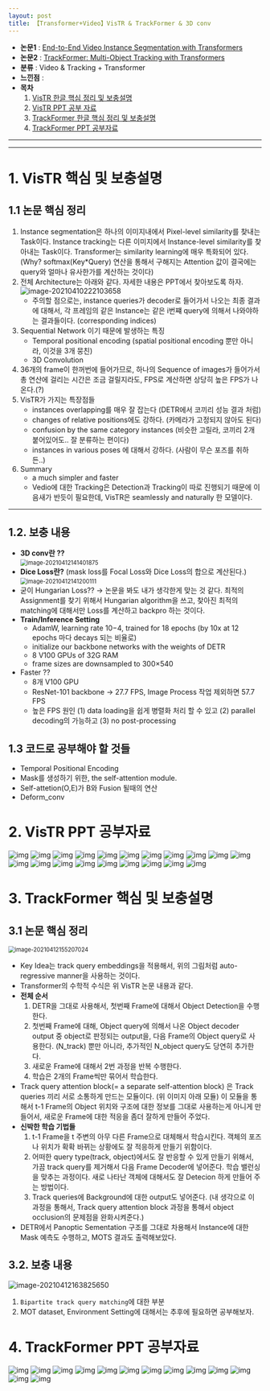```yaml
---
layout: post
title: 【Transformer+Video】VisTR & TrackFormer & 3D conv  
---
```


- **논문1** : [End-to-End Video Instance Segmentation with Transformers](https://arxiv.org/abs/2011.14503)
- **논문2** : [TrackFormer: Multi-Object Tracking with Transformers](https://arxiv.org/abs/2101.02702)
- **분류** : Video & Tracking + Transformer
- **느낀점** : 
- **목차**
  1. [VisTR 한글 핵심 정리 및 보충설명](https://junha1125.github.io/blog/artificial-intelligence/2021-04-10-VideoTransformer/#1-vistr-%ED%95%B5%EC%8B%AC-%EB%B0%8F-%EB%B3%B4%EC%B6%A9%EC%84%A4%EB%AA%85)
  2. [VisTR PPT 공부 자료](https://junha1125.github.io/blog/artificial-intelligence/2021-04-10-VideoTransformer/#2-vistr-ppt-%EA%B3%B5%EB%B6%80%EC%9E%90%EB%A3%8C)
  3. [TrackFormer 한글 핵심 정리 및 보충설명](https://junha1125.github.io/blog/artificial-intelligence/2021-04-10-VideoTransformer/#3-trackformer-%ED%95%B5%EC%8B%AC-%EB%B0%8F-%EB%B3%B4%EC%B6%A9%EC%84%A4%EB%AA%85)
  4. [TrackFormer PPT 공부자료](https://junha1125.github.io/blog/artificial-intelligence/2021-04-10-VideoTransformer/#4-trackformer-ppt-%EA%B3%B5%EB%B6%80%EC%9E%90%EB%A3%8C)



---

---

# 1. VisTR 핵심 및 보충설명

## 1.1 논문 핵심 정리

1. Instance segmentation은 하나의 이미지내에서 Pixel-level similarity를 찾내는 Task이다. Instance tracking는 다른 이미지에서 Instance-level similarity를 찾아내는 Task이다. Transformer는 similarity learning에 매우 특화되어 있다. (Why? softmax(Key*Query) 연산을 통해서 구해지는 Attention 값이 결국에는 query와 얼마나 유사한가를 계산하는 것이다)
2. 전체 Architecture는 아래와 같다. 자세한 내용은 PPT에서 찾아보도록 하자.    
   ![image-20210410222103658](https://user-images.githubusercontent.com/46951365/114312299-3500a380-9b2d-11eb-8d0d-6feaf332f56f.png?raw=tru)
   - 주의할 점으로는, instance queries가 decoder로 들어가서 나오는 최종 결과에 대해서, 각 프레임의 같은 Instance는 같은 i번쨰 query에 의해서 나와야하는 결과들이다. (corresponding indices)
3. Sequential Network 이기 때문에 발생하는 특징
   - Temporal positional encoding (spatial positional encoding 뿐만 아니라, 이것을 3개 뭉친)
   - 3D Convolution
4. 36개의 frame이 한꺼번에 들어가므로, 하나의 Sequence of images가 들어가서 총 연산에 걸리는 시간은 조금 걸릴지라도, FPS로 계산하면 상당히 높은 FPS가 나온다.(?)
5. VisTR가 가지는 특장점들
   - instances overlapping를 매우 잘 잡는다 (DETR에서 코끼리 성능 결과 처럼)
   - changes of relative positions에도 강하다. (카메라가 고정되지 않아도 된다)
   - confusion by the same category instances (비슷한 고릴라, 코끼리 2개 붙어있어도.. 잘 분류하는 편이다)
   - instances in various poses 에 대해서 강하다. (사람이 무슨 포즈를 취하든..)
6. Summary
   - a much simpler and faster
   - Vedio에 대한 Tracking은 Detection과 Tracking이 따로 진행되기 때문에 이음새가 반듯이 필요한데, VisTR은 seamlessly and naturally 한 모델이다. 



---

## 1.2. 보충 내용

- **3D conv란 ??**     
  <img src="https://github.com/junha1125/Imgaes_For_GitBlog/blob/master/Typora-rcv/image-20210412141401875.png?raw=tru" alt="image-20210412141401875" style="zoom:80%;" />
- **Dice Loss란?** (mask loss를 Focal Loss와 Dice Loss의 합으로 계산된다.)     
  <img src="https://github.com/junha1125/Imgaes_For_GitBlog/blob/master/Typora-rcv/image-20210412141200111.png?raw=tru" alt="image-20210412141200111" style="zoom:80%;" />
- 굳이 Hungarian Loss?? -> 논문을 봐도 내가 생각한게 맞는 것 같다. 최적의 Assignment를 찾기 위해서 Hungarian algorithm을 쓰고, 찾아진 최적의 matching에 대해서만 Loss를 계산하고 backpro 하는 것이다.
- **Train/Inference Setting**
  - AdamW, learning rate 10−4, trained for 18 epochs (by 10x at 12 epochs 마다 decays 되는 비율로)
  - initialize our backbone networks with the weights of DETR
  -  8 V100 GPUs of 32G RAM
  -  frame sizes are downsampled to 300×540
- Faster ??
  - 8개 V100 GPU 
  - ResNet-101 backbone -> 27.7 FPS, Image Process 작업 제외하면 57.7 FPS
  - 높은 FPS 원인 (1) data loading을 쉽게 병렬화 처리 할 수 있고 (2) parallel decoding의 가능하고 (3) no post-processing



## 1.3 코드로 공부해야 할 것들

- Temporal Positional Encoding
- Mask를 생성하기 위한, the self-attention module.
- Self-attetion(O,E)가 B와 Fusion 될때의 연산
- Deform_conv



# 2. VisTR PPT 공부자료
![img](https://github.com/junha1125/Imgaes_For_GitBlog/blob/master/2021-4/VisTR/transformervideo%20(1)-01.png?raw=true)
![img](https://github.com/junha1125/Imgaes_For_GitBlog/blob/master/2021-4/VisTR/transformervideo%20(1)-02.png?raw=true)
![img](https://github.com/junha1125/Imgaes_For_GitBlog/blob/master/2021-4/VisTR/transformervideo%20(1)-03.png?raw=true)
![img](https://github.com/junha1125/Imgaes_For_GitBlog/blob/master/2021-4/VisTR/transformervideo%20(1)-04.png?raw=true)
![img](https://github.com/junha1125/Imgaes_For_GitBlog/blob/master/2021-4/VisTR/transformervideo%20(1)-05.png?raw=true)
![img](https://github.com/junha1125/Imgaes_For_GitBlog/blob/master/2021-4/VisTR/transformervideo%20(1)-06.png?raw=true)
![img](https://github.com/junha1125/Imgaes_For_GitBlog/blob/master/2021-4/VisTR/transformervideo%20(1)-07.png?raw=true)
![img](https://github.com/junha1125/Imgaes_For_GitBlog/blob/master/2021-4/VisTR/transformervideo%20(1)-08.png?raw=true)
![img](https://github.com/junha1125/Imgaes_For_GitBlog/blob/master/2021-4/VisTR/transformervideo%20(1)-09.png?raw=true)
![img](https://github.com/junha1125/Imgaes_For_GitBlog/blob/master/2021-4/VisTR/transformervideo%20(1)-10.png?raw=true)
![img](https://github.com/junha1125/Imgaes_For_GitBlog/blob/master/2021-4/VisTR/transformervideo%20(1)-11.png?raw=true)
![img](https://github.com/junha1125/Imgaes_For_GitBlog/blob/master/2021-4/VisTR/transformervideo%20(1)-12.png?raw=true)
![img](https://github.com/junha1125/Imgaes_For_GitBlog/blob/master/2021-4/VisTR/transformervideo%20(1)-13.png?raw=true)
![img](https://github.com/junha1125/Imgaes_For_GitBlog/blob/master/2021-4/VisTR/transformervideo%20(1)-14.png?raw=true)
![img](https://github.com/junha1125/Imgaes_For_GitBlog/blob/master/2021-4/VisTR/transformervideo%20(1)-15.png?raw=true)
![img](https://github.com/junha1125/Imgaes_For_GitBlog/blob/master/2021-4/VisTR/transformervideo%20(1)-16.png?raw=true)
![img](https://github.com/junha1125/Imgaes_For_GitBlog/blob/master/2021-4/VisTR/transformervideo%20(1)-17.png?raw=true)
![img](https://github.com/junha1125/Imgaes_For_GitBlog/blob/master/2021-4/VisTR/transformervideo%20(1)-18.png?raw=true)
![img](https://github.com/junha1125/Imgaes_For_GitBlog/blob/master/2021-4/VisTR/transformervideo%20(1)-19.png?raw=true)
![img](https://github.com/junha1125/Imgaes_For_GitBlog/blob/master/2021-4/VisTR/transformervideo%20(1)-10.png?raw=true)


# 3. TrackFormer 핵심 및 보충설명

## 3.1 논문 핵심 정리

<img src="https://github.com/junha1125/Imgaes_For_GitBlog/blob/master/Typora-rcv/image-20210412155207024.png?raw=tru" alt="image-20210412155207024" style="zoom:80%;" />

- Key Idea는 track query embeddings을 적용해서, 위의 그림처럼 auto-regressive manner을 사용하는 것이다. 
- Transformer의 수학적 수식은 위 VisTR 논문 내용과 같다.
- **전체 순서**
  1. DETR을 그대로 사용해서, 첫번째 Frame에 대해서 Object Detection을 수행한다.
  2. 첫번째 Frame에 대해, Object query에 의해서 나온 Object decoder output 중 object로 판정되는 output을, 다음 Frame의 Object query로 사용한다. (N_track) 뿐만 아니라, 추가적인 N_object query도 당연히 추가한다. 
  3. 새로운 Frame에 대해서 2번 과정을 반복 수행한다. 
  4. 학습은 2개의 Frame씩만 묶어서 학습한다.
- Track query attention block(= a separate self-attention block) 은 Track queries 끼리 서로 소통하게 만드는 모듈이다. (위 이미지 아래 모듈) 이 모듈을 통해서 t-1 Frame의 Object 위치와 구조에 대한 정보를 그대로 사용하는게 아니게 만들어서, 새로운 Frame에 대한 적응을 좀더 잘하게 만들어 주었다.
- **신박한 학습 기법들** 
  1. t-1 Frame을 t 주변의 아무 다른 Frame으로 대체해서 학습시킨다. 객체의 포즈나 위치가 확확 바뀌는 상황에도 잘 적응하게 만들기 위함이다.
  2. 어떠한 query type(track, object)에서도 잘 반응할 수 있게 만들기 위해서, 가끔 track query를 제거해서 다음 Frame Decoder에 넣어준다. 학습 밸런싱을 맞추는 과정이다. 새로 나타난 객체에 대해서도 잘 Detecion 하게 만들어 주는 방법이다.
  3. Track queries에 Background에 대한 output도 넣어준다. (내 생각으로 이 과정을 통해서, Track query attention block 과정을 통해서 object occlusion의 문제점을 완화시켜준다.) 
- DETR에서 Panoptic Sementation 구조를 그대로 차용해서 Instance에 대한 Mask 예측도 수행하고, MOTS 결과도 출력해보았다.



## 3.2. 보충 내용

![image-20210412163825650](https://github.com/junha1125/Imgaes_For_GitBlog/blob/master/Typora-rcv/image-20210412163825650.png?raw=tru)

1. `Bipartite track query matching`에 대한 부분
2. MOT dataset, Environment Setting에 대해서는 추후에 필요하면 공부해보자.



# 4. TrackFormer PPT 공부자료 
![img](https://github.com/junha1125/Imgaes_For_GitBlog/blob/master/2021-4/Trackformer/transformervideo-01.png?raw=true)
![img](https://github.com/junha1125/Imgaes_For_GitBlog/blob/master/2021-4/Trackformer/transformervideo-02.png?raw=true)
![img](https://github.com/junha1125/Imgaes_For_GitBlog/blob/master/2021-4/Trackformer/transformervideo-03.png?raw=true)
![img](https://github.com/junha1125/Imgaes_For_GitBlog/blob/master/2021-4/Trackformer/transformervideo-04.png?raw=true)
![img](https://github.com/junha1125/Imgaes_For_GitBlog/blob/master/2021-4/Trackformer/transformervideo-05.png?raw=true)
![img](https://github.com/junha1125/Imgaes_For_GitBlog/blob/master/2021-4/Trackformer/transformervideo-06.png?raw=true)
![img](https://github.com/junha1125/Imgaes_For_GitBlog/blob/master/2021-4/Trackformer/transformervideo-07.png?raw=true)
![img](https://github.com/junha1125/Imgaes_For_GitBlog/blob/master/2021-4/Trackformer/transformervideo-08.png?raw=true)
![img](https://github.com/junha1125/Imgaes_For_GitBlog/blob/master/2021-4/Trackformer/transformervideo-09.png?raw=true)
![img](https://github.com/junha1125/Imgaes_For_GitBlog/blob/master/2021-4/Trackformer/transformervideo-10.png?raw=true)
![img](https://github.com/junha1125/Imgaes_For_GitBlog/blob/master/2021-4/Trackformer/transformervideo-11.png?raw=true)
![img](https://github.com/junha1125/Imgaes_For_GitBlog/blob/master/2021-4/Trackformer/transformervideo-12.png?raw=true)
![img](https://github.com/junha1125/Imgaes_For_GitBlog/blob/master/2021-4/Trackformer/transformervideo-13.png?raw=true)






























